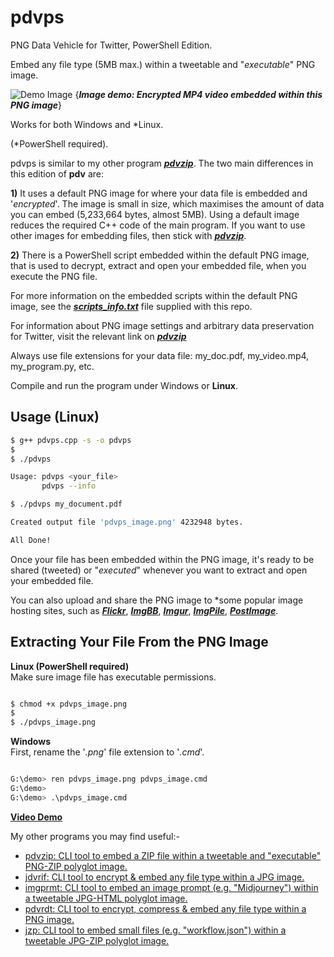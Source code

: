# pdvps

PNG Data Vehicle for Twitter, PowerShell Edition.

Embed any file type (5MB max.) within a tweetable and "*executable*" PNG image.

![Demo Image](https://github.com/CleasbyCode/pdvps/blob/main/Demo_Image/soldier.png)
{***Image demo:  Encrypted MP4 video embedded within this PNG image***}

Works for both Windows and *Linux. 

(*PowerShell required).

pdvps is similar to my other program [***pdvzip***](https://github.com/CleasbyCode/pdvzip). The two main differences in this edition of **pdv** are: 

**1)** It uses a default PNG image for where your data file is embedded and '*encrypted*'. The image is small in size, which maximises the amount of data you can embed (5,233,664 bytes, almost 5MB). Using a default image reduces the required C++ code of the main program. If you want to use other images for embedding files, then stick with [***pdvzip***](https://github.com/CleasbyCode/pdvzip).

**2)** There is a PowerShell script embedded within the default PNG image, that is used to decrypt, extract and open your embedded file, when you execute the PNG file.

For more information on the embedded scripts within the default PNG image, see the [***scripts_info.txt***](https://github.com/CleasbyCode/pdvps/blob/main/src/scripts_info.txt) file supplied with this repo.

For information about PNG image settings and arbitrary data preservation for Twitter, visit the relevant link on [***pdvzip***](https://github.com/CleasbyCode/pdvzip#png-image-requirements-for-arbitrary-data-preservation)

Always use file extensions for your data file: my_doc.pdf, my_video.mp4, my_program.py, etc.

Compile and run the program under Windows or **Linux**.

## Usage (Linux)

```bash
$ g++ pdvps.cpp -s -o pdvps
$
$ ./pdvps

Usage: pdvps <your_file>
       pdvps --info

$ ./pdvps my_document.pdf

Created output file 'pdvps_image.png' 4232948 bytes.

All Done!

```

Once your file has been embedded within the PNG image, it's ready to be shared (tweeted) or "*executed*" whenever you want to extract and open your embedded file.

You can also upload and share the PNG image to *some popular image hosting sites, such as [***Flickr***](https://www.flickr.com/), [***ImgBB***](https://imgbb.com/), [***Imgur***](https://imgur.com/a/zF40QMX), [***ImgPile***](https://imgpile.com/), [***PostImage***](https://postimg.cc/xcCcvpLJ).

## Extracting Your File From the PNG Image
**Linux (PowerShell required)**    
Make sure image file has executable permissions.
```bash

$ chmod +x pdvps_image.png
$
$ ./pdvps_image.png 

```  
**Windows**   
First, rename the '*.png*' file extension to '*.cmd*'.
```bash

G:\demo> ren pdvps_image.png pdvps_image.cmd
G:\demo>
G:\demo> .\pdvps_image.cmd

```

[**Video Demo**](https://www.youtube.com/watch_popup?v=FCleYo9vJas)

My other programs you may find useful:-

* [pdvzip: CLI tool to embed a ZIP file within a tweetable and "executable" PNG-ZIP polyglot image.](https://github.com/CleasbyCode/pdvzip)
* [jdvrif: CLI tool to encrypt & embed any file type within a JPG image.](https://github.com/CleasbyCode/jdvrif)
* [imgprmt: CLI tool to embed an image prompt (e.g. "Midjourney") within a tweetable JPG-HTML polyglot image.](https://github.com/CleasbyCode/imgprmt)
* [pdvrdt: CLI tool to encrypt, compress & embed any file type within a PNG image.](https://github.com/CleasbyCode/pdvrdt)
* [jzp: CLI tool to embed small files (e.g. "workflow.json") within a tweetable JPG-ZIP polyglot image.](https://github.com/CleasbyCode/jzp)  

##

